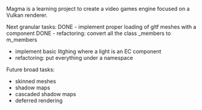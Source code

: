 Magma is a learning project to create a video games engine focused on a Vulkan renderer.

Next granular tasks:
DONE - implement proper loading of gltf meshes with a component
DONE - refactoring: convert all the class _members to m_members
- implement basic litghing where a light is an EC component
- refactoring: put everything under a namespace

Future broad tasks:
- skinned meshes
- shadow maps
- cascaded shadow maps
- deferred rendering
